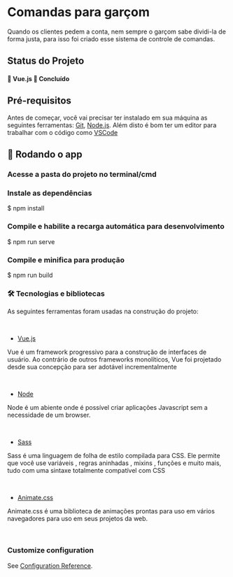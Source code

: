 <h1>Comandas para garçom</h1>
<p>Quando os clientes pedem a conta, nem sempre o garçom sabe dividi-la de forma justa, para isso foi criado esse sistema de controle de comandas.</p>


<h2>Status do Projeto</h2>
<h4> 
	🚧  Vue.js 🚀 Concluído
</h4>

<h2>Pré-requisitos</h2>
<p>
Antes de começar, você vai precisar ter instalado em sua máquina as seguintes ferramentas:
<a href="https://git-scm.com">Git</a>, <a href="https://nodejs.org/en/">Node.js</a>. 
Além disto é bom ter um editor para trabalhar com o código como <a href="https://code.visualstudio.com/">VSCode</a>
</p>

<h2>🎲 Rodando o app</h2>

<h3>Acesse a pasta do projeto no terminal/cmd</h3>
<h3>Instale as dependências</h3>
$ npm install

<h3>Compile e habilite a recarga automática para desenvolvimento</h3>
$ npm run serve

<h3>Compile e minifica para produção</h3>
$ npm run build


<h3>🛠 Tecnologias e bibliotecas</h3>
<p>As seguintes ferramentas foram usadas na construção do projeto:</p>
<br>

- [Vue.js](https://br.vuejs.org/)
<p>Vue é um framework progressivo para a construção de interfaces de usuário. Ao contrário de outros frameworks monolíticos, Vue foi projetado desde sua concepção para ser adotável incrementalmente<p>
<br>

- [Node](https://nodejs.org/en/)
<p>Node é um abiente onde é possível criar aplicações Javascript sem a necessidade de um browser.<p>
<br>

- [Sass](https://sass-lang.com/documentation/)
<p>Sass é uma linguagem de folha de estilo compilada para CSS. Ele permite que você use variáveis ​​, regras aninhadas , mixins , funções e muito mais, tudo com uma sintaxe totalmente compatível com CSS<p>
<br>

- [Animate.css](https://animate.style/)
<p>Animate.css é uma biblioteca de animações prontas para uso em vários navegadores para uso em seus projetos da web.<p>
<br>


### Customize configuration
See [Configuration Reference](https://cli.vuejs.org/config/).